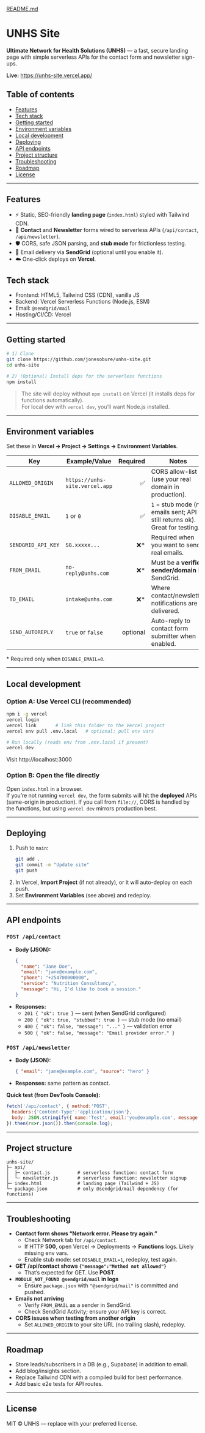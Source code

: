 [README.md](https://github.com/user-attachments/files/21907223/README.md)
# UNHS Site

**Ultimate Network for Health Solutions (UNHS)** — a fast, secure landing page with simple serverless APIs for the contact form and newsletter sign-ups.

**Live:** https://unhs-site.vercel.app/

## Table of contents
- [Features](#features)
- [Tech stack](#tech-stack)
- [Getting started](#getting-started)
- [Environment variables](#environment-variables)
- [Local development](#local-development)
- [Deploying](#deploying)
- [API endpoints](#api-endpoints)
- [Project structure](#project-structure)
- [Troubleshooting](#troubleshooting)
- [Roadmap](#roadmap)
- [License](#license)

---

## Features
- ⚡️ Static, SEO-friendly **landing page** (`index.html`) styled with Tailwind CDN.
- 📨 **Contact** and **Newsletter** forms wired to serverless APIs (`/api/contact`, `/api/newsletter`).
- 🛡️ CORS, safe JSON parsing, and **stub mode** for frictionless testing.
- 🔐 Email delivery via **SendGrid** (optional until you enable it).
- ☁️ One-click deploys on **Vercel**.

## Tech stack
- Frontend: HTML5, Tailwind CSS (CDN), vanilla JS
- Backend: Vercel Serverless Functions (Node.js, ESM)
- Email: `@sendgrid/mail`
- Hosting/CI/CD: Vercel

---

## Getting started

```bash
# 1) Clone
git clone https://github.com/jonesobure/unhs-site.git
cd unhs-site

# 2) (Optional) Install deps for the serverless functions
npm install
```

> The site will deploy without `npm install` on Vercel (it installs deps for functions automatically).  
> For local dev with `vercel dev`, you’ll want Node.js installed.

---

## Environment variables

Set these in **Vercel → Project → Settings → Environment Variables**.

| Key               | Example/Value                          | Required | Notes |
|-------------------|----------------------------------------|---------:|------|
| `ALLOWED_ORIGIN`  | `https://unhs-site.vercel.app`         | ✅       | CORS allow-list (use your real domain in production). |
| `DISABLE_EMAIL`   | `1` or `0`                             | ✅       | `1` = stub mode (no emails sent; API still returns ok). Great for testing. |
| `SENDGRID_API_KEY`| `SG.xxxxx...`                          | ❌*      | Required when you want to send real emails. |
| `FROM_EMAIL`      | `no-reply@unhs.com`                    | ❌*      | Must be a **verified sender/domain** in SendGrid. |
| `TO_EMAIL`        | `intake@unhs.com`                      | ❌*      | Where contact/newsletter notifications are delivered. |
| `SEND_AUTOREPLY`  | `true` or `false`                      | optional | Auto-reply to contact form submitter when enabled. |

\* Required only when `DISABLE_EMAIL=0`.

---

## Local development

### Option A: Use Vercel CLI (recommended)
```bash
npm i -g vercel
vercel login
vercel link       # link this folder to the Vercel project
vercel env pull .env.local   # optional: pull env vars

# Run locally (reads env from .env.local if present)
vercel dev
```
Visit http://localhost:3000

### Option B: Open the file directly
Open `index.html` in a browser.  
If you’re not running `vercel dev`, the form submits will hit the **deployed** APIs (same-origin in production). If you call from `file://`, CORS is handled by the functions, but using `vercel dev` mirrors production best.

---

## Deploying

1. Push to `main`:
   ```bash
   git add .
   git commit -m "Update site"
   git push
   ```
2. In Vercel, **Import Project** (if not already), or it will auto-deploy on each push.
3. Set **Environment Variables** (see above) and redeploy.

---

## API endpoints

### `POST /api/contact`
- **Body (JSON):**
  ```json
  {
    "name": "Jane Doe",
    "email": "jane@example.com",
    "phone": "+254700000000",
    "service": "Nutrition Consultancy",
    "message": "Hi, I'd like to book a session."
  }
  ```
- **Responses:**
  - `201 { "ok": true }` — sent (when SendGrid configured)
  - `200 { "ok": true, "stubbed": true }` — stub mode (no email)
  - `400 { "ok": false, "message": "..." }` — validation error
  - `500 { "ok": false, "message": "Email provider error." }`

### `POST /api/newsletter`
- **Body (JSON):**
  ```json
  { "email": "jane@example.com", "source": "hero" }
  ```
- **Responses:** same pattern as contact.

**Quick test (from DevTools Console):**
```js
fetch('/api/contact', { method:'POST',
  headers:{'Content-Type':'application/json'},
  body: JSON.stringify({ name:'Test', email:'you@example.com', message:'Hello' })
}).then(r=>r.json()).then(console.log);
```

---

## Project structure
```
unhs-site/
├─ api/
│  ├─ contact.js          # serverless function: contact form
│  └─ newsletter.js       # serverless function: newsletter signup
├─ index.html             # landing page (Tailwind + JS)
└─ package.json           # only @sendgrid/mail dependency (for functions)
```

---

## Troubleshooting

- **Contact form shows “Network error. Please try again.”**
  - Check Network tab for `/api/contact`.
  - If HTTP **500**, open Vercel → Deployments → **Functions** logs. Likely missing env vars.
  - Enable stub mode: set `DISABLE_EMAIL=1`, redeploy, test again.
- **GET /api/contact shows `{"message":"Method not allowed"}`**
  - That’s expected for GET. Use **POST**.
- **`MODULE_NOT_FOUND @sendgrid/mail` in logs**
  - Ensure `package.json` with `"@sendgrid/mail"` is committed and pushed.
- **Emails not arriving**
  - Verify `FROM_EMAIL` as a sender in SendGrid.
  - Check SendGrid Activity; ensure your API key is correct.
- **CORS issues when testing from another origin**
  - Set `ALLOWED_ORIGIN` to your site URL (no trailing slash), redeploy.

---

## Roadmap
- Store leads/subscribers in a DB (e.g., Supabase) in addition to email.
- Add blog/insights section.
- Replace Tailwind CDN with a compiled build for best performance.
- Add basic e2e tests for API routes.

---

## License
MIT © UNHS — replace with your preferred license.
